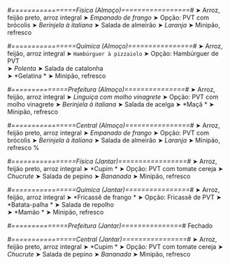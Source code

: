 
*#================Física (Almoço)=================#*
➤ Arroz, feijão preto, arroz integral
➤ *Empanado de frango*
➤ Opção: PVT com brócolis
➤ *Berinjela à italiana*
➤ Salada de almeirão
➤ *Laranja*
➤ Minipão, refresco

*#================Química (Almoço)================#*
➤ Arroz, feijão, arroz integral
➤ `Hambúrguer à pizzaiolo`
➤ Opção: Hambúrguer de PVT  
➤ *Polenta*
➤ Salada de catalonha   
➤ *Gelatina *
➤ Minipão, refresco

*#==============Prefeitura (Almoço)===============#*
➤ Arroz, feijão, arroz integral
➤ *Linguiça com molho vinagrete*
➤ Opção: PVT com molho vinagrete
➤ *Berinjela à italiana*
➤ Salada de acelga
➤ *Maçã *
➤ Minipão, refresco

*#================Central (Almoço)================#*
➤ Arroz, feijão preto, arroz integral
➤ *Empanado de frango*
➤ Opção: PVT com brócolis
➤ *Berinjela à italiana*
➤ Salada de almeirão
➤ *Laranja*
➤ Minipão, refresco
%

*#================Física (Jantar)=================#*
➤ Arroz, feijão preto, arroz integral
➤ *Cupim *
➤ Opção: PVT com tomate cereja
➤ *Chucrute*
➤ Salada de pepino
➤ *Bananada*
➤ Minipão, refresco

*#================Química (Jantar)================#*
➤ Arroz, feijão, arroz integral
➤ *Fricassê de frango *
➤ Opção: Fricassê de PVT 
➤ *Batata-palha *
➤ Salada de repolho      
➤ *Mamão  *
➤ Minipão, refresco

*#==============Prefeitura (Jantar)===============#*
Fechado

*#================Central (Jantar)================#*
➤ Arroz, feijão preto, arroz integral
➤ *Cupim *
➤ Opção: PVT com tomate cereja
➤ *Chucrute*
➤ Salada de pepino
➤ *Bananada*
➤ Minipão, refresco
